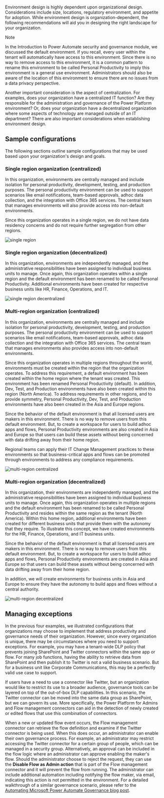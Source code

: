 Environment design is highly dependent upon organizational design.
Considerations include size, locations, regulatory environment, and
appetite for adoption. While environment design is organization-dependent, 
the following recommendations will aid you in designing the
right landscape for your organization.

> [!NOTE]
> In the Introduction to Power Automate security and governance module, 
we discussed the default environment. If you recall, every user within 
the tenant will automatically have access to this environment. Since there 
is no way to remove access to this environment, it is a common pattern to 
rename this environment to be called Personal Productivity to imply this 
environment is a general use environment. Administrators should also be 
aware of the location of this environment to ensure there are no issues 
from a data privacy perspective.

Another important consideration is the aspect of centralization. For
examples, does your organization have a centralized IT function? Are
they responsible for the administration and governance of the Power Platform
environment? Or, does your organization have a decentralized
organization where some aspects of technology are managed outside of an
IT department? There are also important considerations when establishing
environment design.

## Sample configurations

The following sections outline sample configurations that may be used
based upon your organization's design and goals.

### Single region organization (centralized)

In this organization, environments are centrally managed and include
isolation for personal productivity, development, testing, and production
purposes. The personal productivity environment can be used to support
scenarios like email notifications, team-based approvals, adhoc data
collection, and the integration with Office 365 services. The central
team that manages environments will also provide access into non-default
environments.

Since this organization operates in a single region, we do not have data
residency concerns and do not require further segregation from other
regions.

![single region](../media/1-single-region.png)

### Single region organization (decentralized)

In this organization, environments are independently managed, and the
administrative responsibilities have been assigned to individual
business units to manage. Once again, this organization operates within
a single region and the default environment has been renamed to be
called Personal Productivity. Additional environments have been created
for respective business units like HR, Finance, Operations, and IT.

![single region decentralized](../media/2-single-region-decentralized.png)

### Multi-region organization (centralized)

In this organization, environments are centrally managed and include
isolation for personal productivity, development, testing, and production
purposes. The personal productivity environment can be used to support
scenarios like email notifications, team-based approvals, adhoc data
collection and the integration with Office 365 services. The central
team that manages environments also provides access into non-default
environments.

Since this organization operates in multiple regions throughout the
world, environments must be created within the region that the
organization operates. To address this requirement, a default
environment has been created within the home region where the tenant was
created. This environment has been renamed Personal Productivity
(default). In addition, Dev, Test, and Production environments have also
been created within this region (North America). To address requirements
in other regions, and to provide symmetry, Personal Productivity, Dev,
Test, and Production environments have also been created in the Asia and
Europe regions.

Since the behavior of the default environment is that all licensed users
are makers in this environment. There is no way to remove users from
this default environment. But, to create a workspace for users to build
adhoc apps and flows, Personal Productivity environments are also
created in Asia and Europe so that users can build these assets without
being concerned with data drifting away from their home region.

Regional teams can apply their IT Change Management practices to these
environments so that business-critical apps and flows can be promoted
through environments to address any compliance requirements.

![multi-region centralized](../media/3-multi-region-centralized.png)

### Multi-region organization (decentralized)

In this organization, their environments are independently managed, and
the administrative responsibilities have been assigned to individual
business units to manage. Once again, this organization operates in
multiple regions and the default environment has been renamed to be
called Personal Productivity and resides within the same region as the
tenant (North America). Within this home region, additional environments
have been created for different business units that provide them with
the autonomy that they require. To illustrate this concept, we have
created environments for the HR, Finance, Operations, and IT business
units.

Since the behavior of the default environment is that all licensed users
are makers in this environment. There is no way to remove users from
this default environment. But, to create a workspace for users to build
adhoc apps and flows, Personal Productivity environments are created in
Asia and Europe so that users can build these assets without being
concerned with data drifting away from their home region.

In addition, we will create environments for business units in Asia and
Europe to ensure they have the autonomy to build apps and flows without
a central authority.

![multi-region decentralized](../media/4-multi-region-decentralized.png)

## Managing exceptions

In the previous four examples, we illustrated configurations that
organizations may choose to implement that address productivity and
governance needs of their organization. However, since every
organization is unique, there may be circumstances where you need to
support exceptions. For example, you may have a tenant-wide DLP policy
that prevents joining SharePoint and Twitter connectors within the same
app or flow. For many job functions, having the ability to retrieve data
from SharePoint and then publish it to Twitter is not a valid business
scenario. But for a business unit like Corporate Communications, this
may be a perfectly valid use case to support.

If users have a need to use a connector like Twitter, but an
organization would like to restrict its use to a broader audience,
governance tools can be layered on top of the out-of-box DLP
capabilities. In this scenario, the Twitter connector can be moved into
the same data group as SharePoint, but we can govern its use. More
specifically, the Power Platform for Admins and Flow management
connectors can aid in the detection of newly created or edited flows
that use this combination of connectors.

When a new or updated flow event occurs, the Flow management connector
can retrieve the flow definition and examine if the Twitter connector is
being used. When this does occur, an administrator can enable their own
governance process. For example, an administrator may restrict accessing
the Twitter connector for a certain group of people, which can be
managed in a security group. Alternatively, an approval can be included
in the flow logic where an administrator can approve enabling the
maker's flow. Should the administrator choose to reject the request,
they can use the **Disable Flow as Admin action** that is part of the Flow
management connector and it will prevent the flow from running. The
administrator can include additional automation including notifying the
flow maker, via email, indicating this action is not permitted in the
environment. For a detailed walkthrough of a similar governance
scenario, please refer to the [Automating Microsoft Power Automate Governance blog post](https://flow.microsoft.com/blog/automate-flow-governance/?azure-portal=true).

